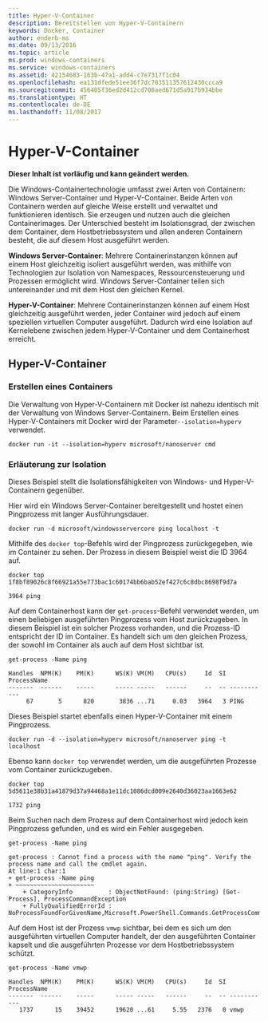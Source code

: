 ```yaml
---
title: Hyper-V-Container
description: Bereitstellen von Hyper-V-Containern
keywords: Docker, Container
author: enderb-ms
ms.date: 09/13/2016
ms.topic: article
ms.prod: windows-containers
ms.service: windows-containers
ms.assetid: 42154683-163b-47a1-add4-c7e7317f1c04
ms.openlocfilehash: ea131dfede51ee36f7dc703511357612430ccca9
ms.sourcegitcommit: 456485f36ed2d412cd708aed671d5a917b934bbe
ms.translationtype: HT
ms.contentlocale: de-DE
ms.lasthandoff: 11/08/2017
---
```

# <a name="hyper-v-containers"></a>Hyper-V-Container

**Dieser Inhalt ist vorläufig und kann geändert werden.** 

Die Windows-Containertechnologie umfasst zwei Arten von Containern: Windows Server-Container und Hyper-V-Container. Beide Arten von Containern werden auf gleiche Weise erstellt und verwaltet und funktionieren identisch. Sie erzeugen und nutzen auch die gleichen Containerimages. Der Unterschied besteht im Isolationsgrad, der zwischen dem Container, dem Hostbetriebssystem und allen anderen Containern besteht, die auf diesem Host ausgeführt werden.

**Windows Server-Container**: Mehrere Containerinstanzen können auf einem Host gleichzeitig isoliert ausgeführt werden, was mithilfe von Technologien zur Isolation von Namespaces, Ressourcensteuerung und Prozessen ermöglicht wird.  Windows Server-Container teilen sich untereinander und mit dem Host den gleichen Kernel.

**Hyper-V-Container**: Mehrere Containerinstanzen können auf einem Host gleichzeitig ausgeführt werden, jeder Container wird jedoch auf einem speziellen virtuellen Computer ausgeführt. Dadurch wird eine Isolation auf Kernelebene zwischen jedem Hyper-V-Container und dem Containerhost erreicht.

## <a name="hyper-v-container"></a>Hyper-V-Container

### <a name="create-container"></a>Erstellen eines Containers

Die Verwaltung von Hyper-V-Containern mit Docker ist nahezu identisch mit der Verwaltung von Windows Server-Containern. Beim Erstellen eines Hyper-V-Containers mit Docker wird der Parameter`--isolation=hyperv` verwendet.

```
docker run -it --isolation=hyperv microsoft/nanoserver cmd
```

### <a name="isolation-explanation"></a>Erläuterung zur Isolation

Dieses Beispiel stellt die Isolationsfähigkeiten von Windows- und Hyper-V-Containern gegenüber. 

Hier wird ein Windows Server-Container bereitgestellt und hostet einen Pingprozess mit langer Ausführungsdauer.

```
docker run -d microsoft/windowsservercore ping localhost -t
```

Mithilfe des `docker top`-Befehls wird der Pingprozess zurückgegeben, wie im Container zu sehen. Der Prozess in diesem Beispiel weist die ID 3964 auf.

```
docker top 1f8bf89026c8f66921a55e773bac1c60174bb6bab52ef427c6c8dbc8698f9d7a

3964 ping
```

Auf dem Containerhost kann der `get-process`-Befehl verwendet werden, um einen beliebigen ausgeführten Pingprozess vom Host zurückzugeben. In diesem Beispiel ist ein solcher Prozess vorhanden, und die Prozess-ID entspricht der ID im Container. Es handelt sich um den gleichen Prozess, der sowohl im Container als auch auf dem Host sichtbar ist.

```
get-process -Name ping

Handles  NPM(K)    PM(K)      WS(K) VM(M)   CPU(s)     Id  SI ProcessName
-------  ------    -----      ----- -----   ------     --  -- -----------
     67       5      820       3836 ...71     0.03   3964   3 PING
```

Dieses Beispiel startet ebenfalls einen Hyper-V-Container mit einem Pingprozess. 

```
docker run -d --isolation=hyperv microsoft/nanoserver ping -t localhost
```

Ebenso kann `docker top` verwendet werden, um die ausgeführten Prozesse vom Container zurückzugeben.

```
docker top 5d5611e38b31a41879d37a94468a1e11dc1086dcd009e2640d36023aa1663e62

1732 ping
```

Beim Suchen nach dem Prozess auf dem Containerhost wird jedoch kein Pingprozess gefunden, und es wird ein Fehler ausgegeben.

```
get-process -Name ping

get-process : Cannot find a process with the name "ping". Verify the process name and call the cmdlet again.
At line:1 char:1
+ get-process -Name ping
+ ~~~~~~~~~~~~~~~~~~~~~~
    + CategoryInfo          : ObjectNotFound: (ping:String) [Get-Process], ProcessCommandException
    + FullyQualifiedErrorId : NoProcessFoundForGivenName,Microsoft.PowerShell.Commands.GetProcessCommand
```

Auf dem Host ist der Prozess `vmwp` sichtbar, bei dem es sich um den ausgeführten virtuellen Computer handelt, der den ausgeführten Container kapselt und die ausgeführten Prozesse vor dem Hostbetriebssystem schützt.

```
get-process -Name vmwp

Handles  NPM(K)    PM(K)      WS(K) VM(M)   CPU(s)     Id  SI ProcessName
-------  ------    -----      ----- -----   ------     --  -- -----------
   1737      15    39452      19620 ...61     5.55   2376   0 vmwp
```
